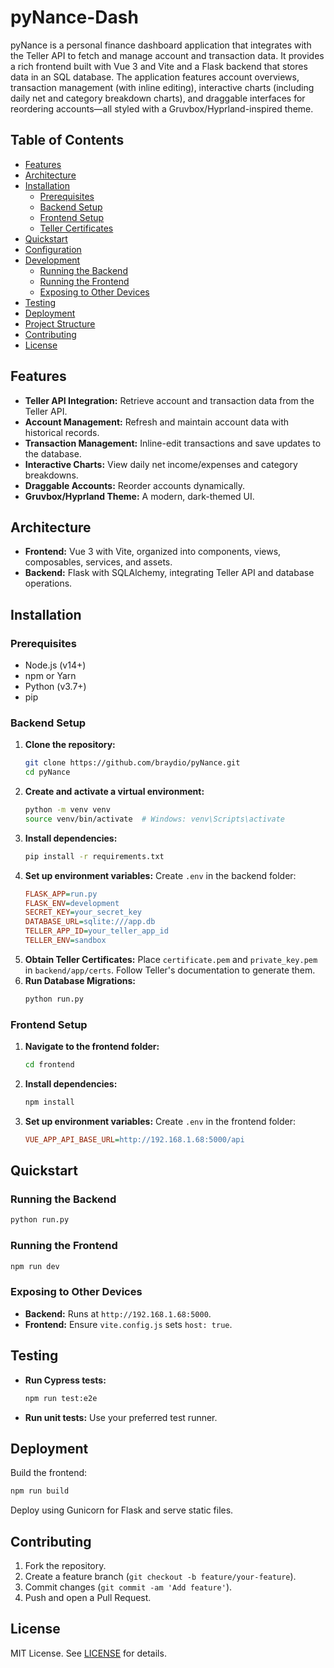 # pyNance-Dash

pyNance is a personal finance dashboard application that integrates with the Teller API to fetch and manage account and transaction data. It provides a rich frontend built with Vue 3 and Vite and a Flask backend that stores data in an SQL database. The application features account overviews, transaction management (with inline editing), interactive charts (including daily net and category breakdown charts), and draggable interfaces for reordering accounts—all styled with a Gruvbox/Hyprland-inspired theme.

## Table of Contents

- [Features](#features)
- [Architecture](#architecture)
- [Installation](#installation)
  - [Prerequisites](#prerequisites)
  - [Backend Setup](#backend-setup)
  - [Frontend Setup](#frontend-setup)
  - [Teller Certificates](#teller-certificates)
- [Quickstart](#quickstart)
- [Configuration](#configuration)
- [Development](#development)
  - [Running the Backend](#running-the-backend)
  - [Running the Frontend](#running-the-frontend)
  - [Exposing to Other Devices](#exposing-to-other-devices)
- [Testing](#testing)
- [Deployment](#deployment)
- [Project Structure](#project-structure)
- [Contributing](#contributing)
- [License](#license)

## Features

- **Teller API Integration:** Retrieve account and transaction data from the Teller API.
- **Account Management:** Refresh and maintain account data with historical records.
- **Transaction Management:** Inline-edit transactions and save updates to the database.
- **Interactive Charts:** View daily net income/expenses and category breakdowns.
- **Draggable Accounts:** Reorder accounts dynamically.
- **Gruvbox/Hyprland Theme:** A modern, dark-themed UI.

## Architecture

- **Frontend:** Vue 3 with Vite, organized into components, views, composables, services, and assets.
- **Backend:** Flask with SQLAlchemy, integrating Teller API and database operations.

## Installation

### Prerequisites

- Node.js (v14+)
- npm or Yarn
- Python (v3.7+)
- pip

### Backend Setup

1. **Clone the repository:**
   ```bash
   git clone https://github.com/braydio/pyNance.git
   cd pyNance
   ```
2. **Create and activate a virtual environment:**
   ```bash
   python -m venv venv
   source venv/bin/activate  # Windows: venv\Scripts\activate
   ```
3. **Install dependencies:**
   ```bash
   pip install -r requirements.txt
   ```
4. **Set up environment variables:** Create `.env` in the backend folder:
   ```ini
   FLASK_APP=run.py
   FLASK_ENV=development
   SECRET_KEY=your_secret_key
   DATABASE_URL=sqlite:///app.db
   TELLER_APP_ID=your_teller_app_id
   TELLER_ENV=sandbox
   ```
5. **Obtain Teller Certificates:** Place `certificate.pem` and `private_key.pem` in `backend/app/certs`. Follow Teller's documentation to generate them.
6. **Run Database Migrations:**
   ```bash
   python run.py
   ```

### Frontend Setup

1. **Navigate to the frontend folder:**
   ```bash
   cd frontend
   ```
2. **Install dependencies:**
   ```bash
   npm install
   ```
3. **Set up environment variables:** Create `.env` in the frontend folder:
   ```ini
   VUE_APP_API_BASE_URL=http://192.168.1.68:5000/api
   ```

## Quickstart

### Running the Backend
```bash
python run.py
```

### Running the Frontend
```bash
npm run dev
```

### Exposing to Other Devices
- **Backend:** Runs at `http://192.168.1.68:5000`.
- **Frontend:** Ensure `vite.config.js` sets `host: true`.

## Testing
- **Run Cypress tests:**
  ```bash
  npm run test:e2e
  ```
- **Run unit tests:** Use your preferred test runner.

## Deployment
Build the frontend:
```bash
npm run build
```
Deploy using Gunicorn for Flask and serve static files.

## Contributing

1. Fork the repository.
2. Create a feature branch (`git checkout -b feature/your-feature`).
3. Commit changes (`git commit -am 'Add feature'`).
4. Push and open a Pull Request.

## License

MIT License. See [LICENSE](LICENSE) for details.

